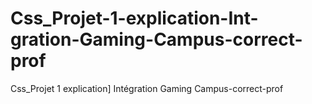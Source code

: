 # Css_Projet-1-explication-Int-gration-Gaming-Campus-correct-prof
Css_Projet 1 explication] Intégration Gaming Campus-correct-prof
